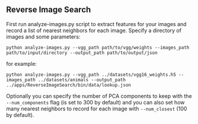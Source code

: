 ## Reverse Image Search

First run analyze-images.py script to extract features for your images and record a list of nearest neighbors for each image. Specify a directory of images and some parameters:

 	python analyze-images.py --vgg_path path/to/vgg/weights --images_path path/to/input/directory --output_path path/to/output/json

for example:

	python analyze-images.py --vgg_path ../datasets/vgg16_weights.h5 --images_path ../datasets/animals --output_path ../apps/ReverseImageSearch/bin/data/lookup.json


Optionally you can specify the number of PCA components to keep with the `--num_components` flag (is set to 300 by default) and you can also set how many nearest neighbors to record for each image with `--num_closest` (100 by default).